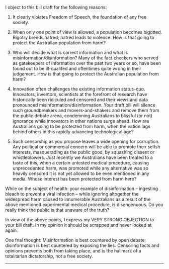I object to this bill draft for the following reasons:

1. It clearly violates Freedom of Speech, the foundation of any free society.

2. When only one point of view is allowed, a population becomes bigotted.
Bigotry breeds hatred; hatred leads to violence. How is that going to protect
the Australian population from harm?

3. Who will decide what is correct information and what is
misinformation/disinformation? Many of the fact checkers who served as gatekeepers of information over the past two years or so, have been found out to
be ill-qualifed and oftentimes quite wrong in their judgement. How is that
going to protect the Australian population from harm?

4. Innovation often challenges the existing information status-quo. Innovators,
inventors, scientists at the forefront of research have historically been
ridiculed and censored and their views and data pronounced
misinformation/disinformation. Your draft bill will silence such
groundbreakers and movers-and-shakers and remove them from the public
debate arena, condemning Australians to blissful (or not) ignorance while
innovators in other nations surge ahead. How are Australians going to be
protected from harm, when the nation lags behind others in this rapidly
advancing technological age?

5. Such censorship as you propose leaves a wide opening for corruption. Any
political or commercial concern will be able to promote their selfsh interests,
masquerading as the public good, by squashing dissent or whistleblowers. Just
recently we Australians have been treated to a taste of this, when a certain
untested medical procedure, causing unprecedented harm, was promoted
while any alternative was so heavily censored it is not yet allowed to be even
mentioned in any media. Whose interest has been protected from harm here?

While on the subject of health: your example of disinformation – ingesting
bleach to prevent a viral infection – while ignoring altogether the widespread
harm caused to innumerable Australians as a result of the above mentioned
experimental medical procedure, is disengenuous. Do you really think the
public is that unaware of the truth?

In view of the above points, I express my VERY STRONG OBJECTION to your
bill draft. In my opinion it should be scrapped and never looked at again.

One fnal thought: Misinformation is best countered by open debate;
disinformation is best countered by exposing the lies. Censoring facts and
opinions prevents both from taking place, and is the hallmark of a totalitarian
dictatorship, not a free society.


-----

